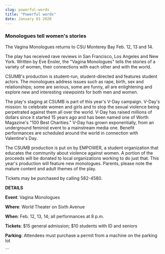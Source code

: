 ```yaml
---
slug: powerful-words
title: "Powerful words"
date: January 01 2020
---
```


 
<h3>Monologues tell women's stories</h3>
<p>The Vagina Monologues returns to CSU Monterey Bay Feb. 12, 13 and 14.</p>
<p>
  The play has received rave reviews in San Francisco, Los Angeles and New York.
  Written by Eve Ensler, the "Vagina Monologues" tells the stories of a variety
  of women, their connections with each other and with the world.
</p>
<p>
  CSUMB's production is student&#45;run, student&#45;directed and features
  student actors. The monologues address issues such as rape, birth, sex and
  relationships; some are serious, some are funny, all are enlightening and
  explore new and interesting viewpoints for both men and women.
</p>
<p>
  The play's staging at CSUMB is part of this year's V&#45;Day campaign.
  V&#45;Day's mission: to celebrate women and girls and to stop the sexual
  violence being perpetrated against them all over the world. V&#45;Day has
  raised millions of dollars since it started 15 years ago and has been named
  one of Worth Magazine's "100 Best Charities." V&#45;Day has grown
  exponentially, from an underground feminist event to a mainstream media one.
  Benefit performances are scheduled around the world in connection with
  Valentine's Day.
</p>
<p>
  The CSUMB production is put on by EMPOWER, a student organization that
  educates the community about violence against women. A portion of the proceeds
  will be donated to local organizations working to do just that. This year's
  production will feature new monologues. Parents, please note the mature
  content and adult themes of the play.
</p>
<p>Tickets may be purchased by calling 582&#45;4580.</p>
<p><strong>DETAILS</strong></p>
<p><strong>Event</strong>: Vagina Monologues</p>
<p><strong>Where</strong>: World Theater on Sixth Avenue</p>
<p><strong>When</strong>: Feb. 12, 13, 14; all performances at 8 p.m.</p>
<p>
  <strong>Tickets</strong>: $15 general admission; $10 students with ID and
  seniors
</p>
<p>
  <strong>Parking</strong>: Attendees must purchase a permit from a machine on
  the parking lot
</p>
```

